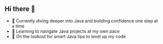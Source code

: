 ## Hi there 👋

- 🔭 Currently diving deeper into Java and building confidence one step at a time
- 🌱 Learning to navigate Java projects at my own pace
- 🤔 On the lookout for smart Java tips to level up my code
  
<!--
**tijanamladenovska/tijanamladenovska** is a ✨ _special_ ✨ repository because its `README.md` (this file) appears on your GitHub profile.

Here are some ideas to get you started:

- 🔭 I’m currently working on ...
- 🌱 I’m currently learning ...
- 👯 I’m looking to collaborate on ...
- 🤔 I’m looking for help with ...
- 💬 Ask me about ...
- 📫 How to reach me: ...
- 😄 Pronouns: ...
- ⚡ Fun fact: ...
-->
